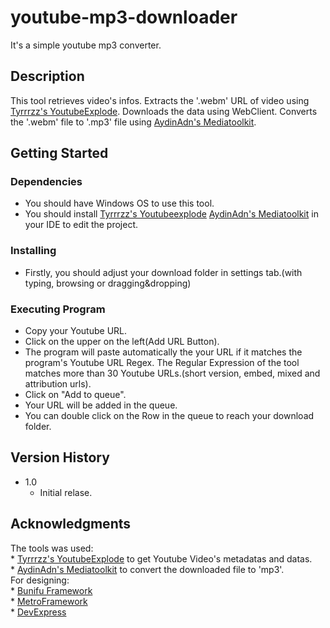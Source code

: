 # youtube-mp3-downloader

 It's a simple youtube mp3 converter. <br/>

## Description
 
 This tool retrieves video's infos. Extracts the '.webm' URL of video using [Tyrrrzz's YoutubeExplode](https://github.com/Tyrrrz/YoutubeExplode). Downloads the data using WebClient. Converts the '.webm' file to '.mp3' file using [AydinAdn's Mediatoolkit](https://github.com/AydinAdn/MediaToolkit).

## Getting Started

### Dependencies
  * You should have Windows OS to use this tool.
  * You should install [Tyrrrzz's Youtubeexplode](https://github.com/Tyrrrz/YoutubeExplode) [AydinAdn's Mediatoolkit](https://github.com/AydinAdn/MediaToolkit) in your IDE to edit the project.
  
### Installing
  * Firstly, you should adjust your download folder in settings tab.(with typing, browsing or dragging&dropping)

### Executing Program
  * Copy your Youtube URL.
  * Click on the upper on the left(Add URL Button).
  * The program will paste automatically the your URL if it matches the program's Youtube URL Regex. The Regular Expression of the tool matches more than 30 Youtube URLs.(short version, embed, mixed and attribution urls).
  * Click on "Add to queue".
  * Your URL will be added in the queue. 
  * You can double click on the Row in the queue to reach your download folder.
  
## Version History
  * 1.0
    * Initial relase.
    
## Acknowledgments
  The tools was used:<br/>
      * [Tyrrrzz's YoutubeExplode](https://github.com/Tyrrrz/YoutubeExplode) to get Youtube Video's metadatas and datas.<br/>
      * [AydinAdn's Mediatoolkit](https://github.com/AydinAdn/MediaToolkit) to convert the downloaded file to 'mp3'.<br/>
  For designing:<br/>
      * [Bunifu Framework](https://bunifuframework.com/)<br/>
      * [MetroFramework](https://thielj.github.io/MetroFramework/)<br/>
      * [DevExpress](https://www.devexpress.com/)<br/>
